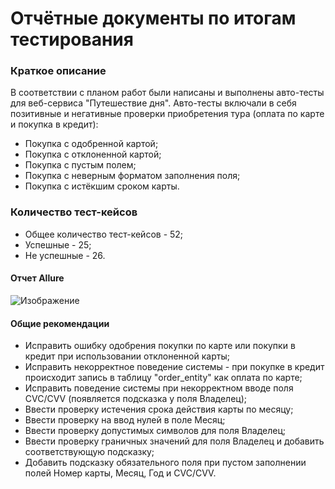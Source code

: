 # Отчётные документы по итогам тестирования

### Краткое описание

В соответствии с планом работ были написаны и выполнены авто-тесты для веб-сервиса "Путешествие дня". 
Авто-тесты включали в себя позитивные и негативные проверки приобретения тура (оплата по карте и покупка в кредит):

* Покупка с одобренной картой;
* Покупка с отклоненной картой;
* Покупка с пустым полем;
* Покупка с неверным форматом заполнения поля;
* Покупка с истёкшим сроком карты.

### Количество тест-кейсов

* Общее количество тест-кейсов - 52;
* Успешные - 25;
* Не успешные - 26.

#### Отчет Allure

![Изображение](https://skrinshoter.ru/s/021223/ptcglzIE.jpg?download=1&name=Скриншот-02-12-2023%2014:48:33.jpg)

#### Общие рекомендации

* Исправить ошибку одобрения покупки по карте или покупки в кредит при использовании отклоненной карты;
* Исправить некорректное поведение системы - при покупке в кредит происходит запись в таблицу "order_entity" как оплата по карте;
* Исправить поведение системы при некорректном вводе поля CVC/CVV (появляется подсказка у поля Владелец);
* Ввести проверку истечения срока действия карты по месяцу;
* Ввести проверку на ввод нулей в поле Месяц;
* Ввести проверку допустимых символов для поля Владелец;
* Ввести проверку граничных значений для поля Владелец и добавить соответствующую подсказку;
* Добавить подсказку обязательного поля при пустом заполнении полей Номер карты, Месяц, Год и CVC/CVV.
